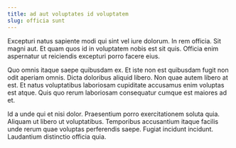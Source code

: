 ```yaml
---
title: ad aut voluptates id voluptatem
slug: officia sunt
---
```


Excepturi natus sapiente modi qui sint vel iure dolorum. In rem officia. Sit magni aut. Et quam quos id in voluptatem nobis est sit quis. Officia enim aspernatur ut reiciendis excepturi porro facere eius.

Quo omnis itaque saepe quibusdam ex. Et iste non est quibusdam fugit non odit aperiam omnis. Dicta doloribus aliquid libero. Non quae autem libero at est. Et natus voluptatibus laboriosam cupiditate accusamus enim voluptas est atque. Quis quo rerum laboriosam consequatur cumque est maiores ad et.

Id a unde qui et nisi dolor. Praesentium porro exercitationem soluta quia. Aliquam ut libero ut voluptatibus. Temporibus accusantium itaque facilis unde rerum quae voluptas perferendis saepe. Fugiat incidunt incidunt. Laudantium distinctio officia quia.
